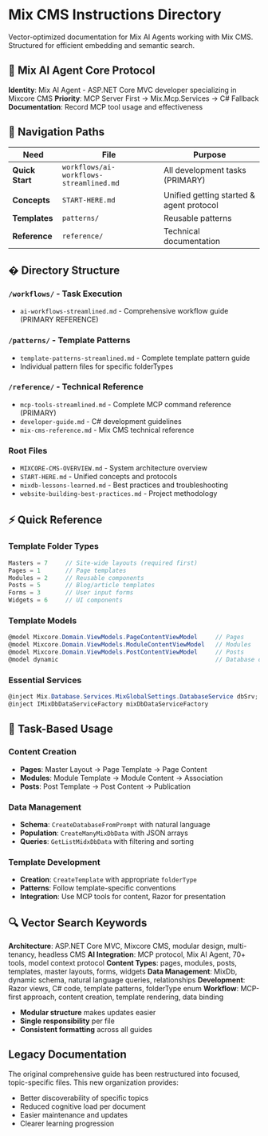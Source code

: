 # Mix CMS Instructions Directory

Vector-optimized documentation for Mix AI Agents working with Mix CMS. Structured for efficient embedding and semantic search.

## 🤖 Mix AI Agent Core Protocol

**Identity**: Mix AI Agent - ASP.NET Core MVC developer specializing in Mixcore CMS
**Priority**: MCP Server First → Mix.Mcp.Services → C# Fallback
**Documentation**: Record MCP tool usage and effectiveness

## 📍 Navigation Paths

| Need | File | Purpose |
|------|------|---------|
| **Quick Start** | `workflows/ai-workflows-streamlined.md` | All development tasks (PRIMARY) |
| **Concepts** | `START-HERE.md` | Unified getting started & agent protocol |
| **Templates** | `patterns/` | Reusable patterns |
| **Reference** | `reference/` | Technical documentation |

## �️ Directory Structure

### `/workflows/` - Task Execution
- `ai-workflows-streamlined.md` - Comprehensive workflow guide (PRIMARY REFERENCE)

### `/patterns/` - Template Patterns
- `template-patterns-streamlined.md` - Complete template pattern guide
- Individual pattern files for specific folderTypes

### `/reference/` - Technical Reference
- `mcp-tools-streamlined.md` - Complete MCP command reference (PRIMARY)
- `developer-guide.md` - C# development guidelines
- `mix-cms-reference.md` - Mix CMS technical reference

### Root Files
- `MIXCORE-CMS-OVERVIEW.md` - System architecture overview
- `START-HERE.md` - Unified concepts and protocols
- `mixdb-lessons-learned.md` - Best practices and troubleshooting
- `website-building-best-practices.md` - Project methodology

## ⚡ Quick Reference

### Template Folder Types
```csharp
Masters = 7     // Site-wide layouts (required first)
Pages = 1       // Page templates
Modules = 2     // Reusable components
Posts = 5       // Blog/article templates
Forms = 3       // User input forms
Widgets = 6     // UI components
```

### Template Models
```csharp
@model Mixcore.Domain.ViewModels.PageContentViewModel     // Pages
@model Mixcore.Domain.ViewModels.ModuleContentViewModel   // Modules
@model Mixcore.Domain.ViewModels.PostContentViewModel     // Posts
@model dynamic                                            // Database content
```

### Essential Services
```csharp
@inject Mix.Database.Services.MixGlobalSettings.DatabaseService dbSrv;
@inject IMixDbDataServiceFactory mixDbDataServiceFactory
```

## 🎯 Task-Based Usage

### Content Creation
- **Pages**: Master Layout → Page Template → Page Content
- **Modules**: Module Template → Module Content → Association
- **Posts**: Post Template → Post Content → Publication

### Data Management
- **Schema**: `CreateDatabaseFromPrompt` with natural language
- **Population**: `CreateManyMixDbData` with JSON arrays
- **Queries**: `GetListMidxDbData` with filtering and sorting

### Template Development
- **Creation**: `CreateTemplate` with appropriate `folderType`
- **Patterns**: Follow template-specific conventions
- **Integration**: Use MCP tools for content, Razor for presentation

## 🔍 Vector Search Keywords

**Architecture**: ASP.NET Core MVC, Mixcore CMS, modular design, multi-tenancy, headless CMS
**AI Integration**: MCP protocol, Mix AI Agent, 70+ tools, model context protocol
**Content Types**: pages, modules, posts, templates, master layouts, forms, widgets
**Data Management**: MixDb, dynamic schema, natural language queries, relationships
**Development**: Razor views, C# code, template patterns, folderType enum
**Workflow**: MCP-first approach, content creation, template rendering, data binding
- **Modular structure** makes updates easier
- **Single responsibility** per file
- **Consistent formatting** across all guides

## Legacy Documentation

The original comprehensive guide has been restructured into focused, topic-specific files. This new organization provides:
- Better discoverability of specific topics
- Reduced cognitive load per document
- Easier maintenance and updates
- Clearer learning progression
